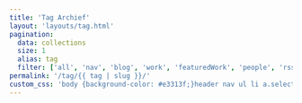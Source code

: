 ```yaml
---
title: 'Tag Archief'
layout: 'layouts/tag.html'
pagination:
  data: collections
  size: 1
  alias: tag
  filter: ['all', 'nav', 'blog', 'work', 'featuredWork', 'people', 'rss']
permalink: '/tag/{{ tag | slug }}/'
custom_css: 'body {background-color: #e3313f;}header nav ul li a.selected{color: #e3313f;}ul.postlist li a {color: FBFBFD;}'
---
```

